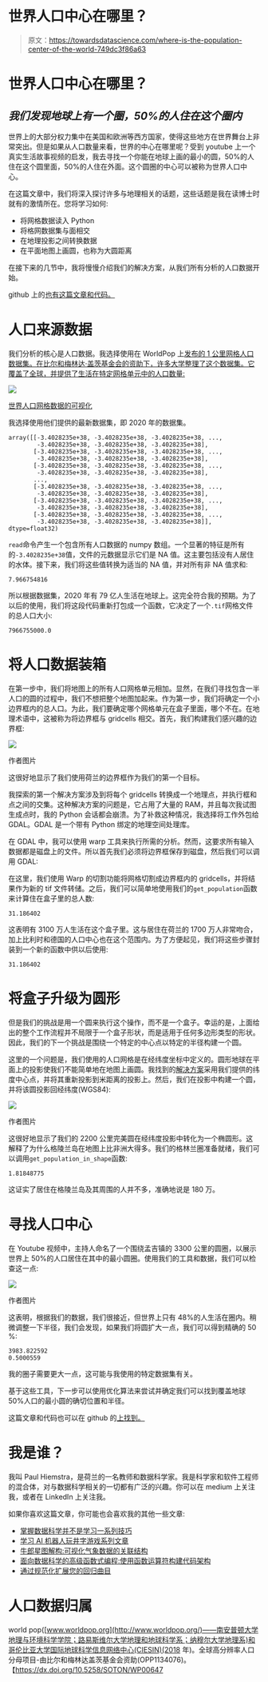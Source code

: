 # 世界人口中心在哪里？

> 原文：<https://towardsdatascience.com/where-is-the-population-center-of-the-world-749dc3f86a63>

# 世界人口中心在哪里？

## *我们发现地球上有一个圈，50%的人住在这个圈内*

世界上的大部分权力集中在美国和欧洲等西方国家，使得这些地方在世界舞台上非常突出。但是如果从人口数量来看，世界的中心在哪里呢？受到 youtube 上一个真实生活故事视频的启发，我去寻找一个你能在地球上画的最小的圆，50%的人住在这个圆里面，50%的人住在外面。这个圆圈的中心可以被称为世界人口中心。

在这篇文章中，我们将深入探讨许多与地理相关的话题，这些话题是我在读博士时就有的激情所在。您将学习如何:

*   将网格数据读入 Python
*   将格网数据集与面相交
*   在地理投影之间转换数据
*   在平面地图上画圆，也称为大圆距离

在接下来的几节中，我将慢慢介绍我们的解决方案，从我们所有分析的人口数据开始。

github 上的[也有这篇文章和代码。](https://github.com/PaulHiemstra/population_circle_article)

# 人口来源数据

我们分析的核心是人口数据。我选择使用在 WorldPop 上[发布的 1 公里网格人口数据集。在比尔和梅林达·盖茨基金会的资助下，许多大学整理了这个数据集。它覆盖了全球，并提供了生活在特定网格单元中的人口数量:](https://www.worldpop.org/doi/10.5258/SOTON/WP00647)

![](img/9e17cd848fc87cd7fb8147f8f2021f83.png)

[世界人口网格数据的可视化](https://www.worldpop.org/geodata/summary?id=24777)

我选择使用他们提供的最新数据集，即 2020 年的数据集。

```
array([[-3.4028235e+38, -3.4028235e+38, -3.4028235e+38, ...,
        -3.4028235e+38, -3.4028235e+38, -3.4028235e+38],
       [-3.4028235e+38, -3.4028235e+38, -3.4028235e+38, ...,
        -3.4028235e+38, -3.4028235e+38, -3.4028235e+38],
       [-3.4028235e+38, -3.4028235e+38, -3.4028235e+38, ...,
        -3.4028235e+38, -3.4028235e+38, -3.4028235e+38],
       ...,
       [-3.4028235e+38, -3.4028235e+38, -3.4028235e+38, ...,
        -3.4028235e+38, -3.4028235e+38, -3.4028235e+38],
       [-3.4028235e+38, -3.4028235e+38, -3.4028235e+38, ...,
        -3.4028235e+38, -3.4028235e+38, -3.4028235e+38],
       [-3.4028235e+38, -3.4028235e+38, -3.4028235e+38, ...,
        -3.4028235e+38, -3.4028235e+38, -3.4028235e+38]], dtype=float32)
```

`read`命令产生一个包含所有人口数据的 numpy 数组。一个显著的特征是所有的`-3.4028235e+38`值，文件的元数据显示它们是 NA 值。这主要包括没有人居住的水体。接下来，我们将这些值转换为适当的 NA 值，并对所有非 NA 值求和:

```
7.966754816
```

所以根据数据集，2020 年有 79 亿人生活在地球上。这完全符合我的预期。为了以后的使用，我们将这段代码重新打包成一个函数，它决定了一个`.tif`网格文件的总人口大小:

```
7966755000.0
```

# 将人口数据装箱

在第一步中，我们将地图上的所有人口网格单元相加。显然，在我们寻找包含一半人口的圆的过程中，我们不想把整个地图加起来。作为第一步，我们将确定一个小边界框内的总人口。为此，我们要确定哪个网格单元在盒子里面，哪个不在。在地理术语中，这被称为将边界框与 gridcells 相交。首先，我们构建我们感兴趣的边界框:

![](img/052903f6d10e021c0ec2f012f2af136f.png)

作者图片

这很好地显示了我们使用荷兰的边界框作为我们的第一个目标。

我探索的第一个解决方案涉及到将每个 gridcells 转换成一个地理点，并执行框和点之间的交集。这种解决方案的问题是，它占用了大量的 RAM，并且每次我试图生成点时，我的 Python 会话都会崩溃。为了补救这种情况，我选择将工作外包给 GDAL。GDAL 是一个带有 Python 绑定的地理空间处理库。

在 GDAL 中，我可以使用 warp 工具来执行所需的分析。然而，这要求所有输入数据都是磁盘上的文件。所以首先我们必须将边界框保存到磁盘，然后我们可以调用 GDAL:

在这里，我们使用 Warp 的切割功能将网格切割成边界框内的 gridcells，并将结果作为新的 tif 文件转储。之后，我们可以简单地使用我们的`get_population`函数来计算住在盒子里的总人数:

```
31.186402
```

这表明有 3100 万人生活在这个盒子里。这与居住在荷兰的 1700 万人非常吻合，加上比利时和德国的人口中心也在这个范围内。为了方便起见，我们将这些步骤封装到一个新的函数中供以后使用:

```
31.186402
```

# 将盒子升级为圆形

但是我们的挑战是用一个圆来执行这个操作，而不是一个盒子。幸运的是，上面给出的整个工作流程并不局限于一个盒子形状，而是适用于任何多边形类型的形状。因此，我们的下一个挑战是围绕一个特定的中心点以特定的半径构建一个圆。

这里的一个问题是，我们使用的人口网格是在经纬度坐标中定义的。圆形地球在平面上的投影使我们不能简单地在地图上画圆。我找到的[解决方案](https://gis.stackexchange.com/questions/121256/creating-a-circle-with-radius-in-metres)采用我们提供的纬度中心点，并将其重新投影到米距离的投影上。然后，我们在投影中构建一个圆，并将该圆投影回经纬度(WGS84):

![](img/33231b3857de4dd1b105f02b1ec00356.png)

作者图片

这很好地显示了我们的 2200 公里完美圆在经纬度投影中转化为一个椭圆形。这解释了为什么格陵兰岛在地图上比非洲大得多。我们的格林兰圈准备就绪，我们可以调用`get_population_in_shape`函数:

```
1.81848775
```

这证实了居住在格陵兰岛及其周围的人并不多，准确地说是 180 万。

# 寻找人口中心

在 Youtube 视频中，主持人命名了一个围绕孟吉镇的 3300 公里的圆圈，以展示世界上 50%的人口居住在其中的最小圆圈。使用我们的工具和数据，我们可以检查这一点:

![](img/e0dd95ff92cf572b89424282942d93f4.png)

作者图片

这表明，根据我们的数据，我们很接近，但世界上只有 48%的人生活在圈内。稍微调整一下半径，我们会发现，如果我们将圆扩大一点，我们可以得到精确的 50 %:

```
3983.822592
0.5000559
```

我的圈子需要更大一点，这可能与我使用的特定数据集有关。

基于这些工具，下一步可以使用优化算法来尝试并确定我们可以找到覆盖地球 50%人口的最小圆的确切位置和半径。

这篇文章和代码也可以在 github 的[上找到。](https://github.com/PaulHiemstra/population_circle_article)

# 我是谁？

我叫 Paul Hiemstra，是荷兰的一名教师和数据科学家。我是科学家和软件工程师的混合体，对与数据科学相关的一切都有广泛的兴趣。你可以在 medium 上关注我，或者在 LinkedIn 上关注我。

如果你喜欢这篇文章，你可能也会喜欢我的其他一些文章:

*   [掌握数据科学并不是学习一系列技巧](/mastering-data-science-is-not-learning-a-series-of-tricks-df66d8529c29)
*   [学习 AI 机器人玩井字游戏系列文章](https://towardsdatascience.com/tagged/rl-series-paul)
*   [牛郎星图解构:可视化气象数据的关联结构](/altair-plot-deconstruction-visualizing-the-correlation-structure-of-weather-data-38fb5668c5b1)
*   [面向数据科学的高级函数式编程:使用函数运算符构建代码架构](/advanced-functional-programming-for-data-science-building-code-architectures-with-function-dd989cc3b0da)
*   [通过规范化扩展您的回归曲目](/expanding-your-regression-repertoire-with-regularisation-903d2c9f7b28)

# 人口数据归属

world pop([www.worldpop.org](http://www.worldpop.org/)——南安普顿大学地理与环境科学学院；路易斯维尔大学地理和地球科学系；纳穆尔大学地理系)和哥伦比亚大学国际地球科学信息网络中心(CIESIN)(2018 年)。全球高分辨率人口分母项目-由比尔和梅林达盖茨基金会资助(OPP1134076)。【https://dx.doi.org/10.5258/SOTON/WP00647 